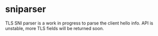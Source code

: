 # sniparser
TLS SNI parser is a work in progress to parse the client hello info. API is unstable, more TLS fields will
be returned soon.
